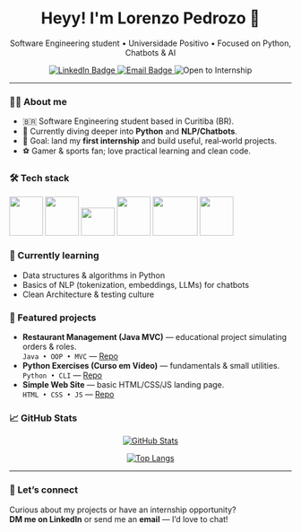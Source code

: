 <!-- Title -->
<h1 align="center">Heyy! I'm Lorenzo Pedrozo 👋</h1>
<p align="center">
  Software Engineering student • Universidade Positivo • Focused on Python, Chatbots & AI
</p>

<!-- Social / Contact -->
<p align="center">
  <a href="https://www.linkedin.com/in/lorenzo-pedrozo-37b3192a9">
    <img src="https://img.shields.io/badge/LinkedIn-0077B5?logo=linkedin&logoColor=white" alt="LinkedIn Badge">
  </a>
  <a href="mailto:lorenzopedrozo1106@gmail.com">
    <img src="https://img.shields.io/badge/Email-SEUEMAIL%40example.com-red?logo=gmail&logoColor=white" alt="Email Badge">
  </a>
  <img src="https://img.shields.io/badge/Open%20to-Internship-36b37e" alt="Open to Internship">
</p>

---

### 👨‍💻 About me
- 🇧🇷 Software Engineering student based in Curitiba (BR).
- 🔭 Currently diving deeper into **Python** and **NLP/Chatbots**.
- 🎯 Goal: land my **first internship** and build useful, real‑world projects.
- ⚽ Gamer & sports fan; love practical learning and clean code.

### 🛠️ Tech stack
<p>
  <img height="70" width="60" src="https://cdn.jsdelivr.net/gh/devicons/devicon@latest/icons/html5/html5-plain-wordmark.svg">
  <img height="70" width="60" src="https://cdn.jsdelivr.net/gh/devicons/devicon@latest/icons/css3/css3-plain-wordmark.svg">
  <img height="50" width="60" src="https://cdn.jsdelivr.net/gh/devicons/devicon@latest/icons/javascript/javascript-plain.svg">
  <img height="70" width="60" src="https://cdn.jsdelivr.net/gh/devicons/devicon@latest/icons/python/python-original.svg">
  <img height="70" width="80" src="https://cdn.jsdelivr.net/gh/devicons/devicon@latest/icons/java/java-original-wordmark.svg">
  <img height="70" width="60" src="https://cdn.jsdelivr.net/gh/devicons/devicon@latest/icons/csharp/csharp-original.svg">     
</p>

### 🧩 Currently learning
- Data structures & algorithms in Python
- Basics of NLP (tokenization, embeddings, LLMs) for chatbots
- Clean Architecture & testing culture

### 🚀 Featured projects
- **Restaurant Management (Java MVC)** — educational project simulating orders & roles.  
  `Java • OOP • MVC` — [Repo]([https://github.com/LoPedrozo/SEU-REPO](https://github.com/acairesm/Burger_Brothers_Brasil-))
- **Python Exercises (Curso em Vídeo)** — fundamentals & small utilities.  
  `Python • CLI` — [Repo]([https://github.com/LoPedrozo/SEU-REPO](https://github.com/LoPedrozo/Python-Training))
- **Simple Web Site** — basic HTML/CSS/JS landing page.  
  `HTML • CSS • JS` — [Repo]([https://github.com/LoPedrozo/SEU-REPO](https://github.com/LoPedrozo/My-First-Dev-Web-Project))

### 📈 GitHub Stats
<p align="center">
  <a href="https://github.com/LoPedrozo">
    <img src="https://github-readme-stats.vercel.app/api?username=LoPedrozo&rank_icon=github&theme=dracula&show_icons=true" alt="GitHub Stats">
  </a>
</p>
<p align="center">
  <a href="https://github.com/LoPedrozo">
    <img src="https://github-readme-stats.vercel.app/api/top-langs/?username=LoPedrozo&layout=compact&theme=dracula" alt="Top Langs">
  </a>
</p>

---

### 🤝 Let’s connect
Curious about my projects or have an internship opportunity?  
**DM me on LinkedIn** or send me an **email** — I’d love to chat!

